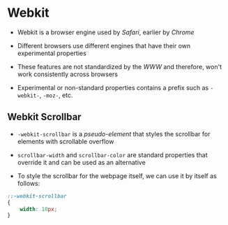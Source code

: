 # Webkit

- Webkit is a browser engine used by *Safari*, earlier by *Chrome*

- Different browsers use different engines that have their own experimental
properties

- These features are not standardized by the *WWW* and therefore, won't work
consistently across browsers

- Experimental or non-standard properties contains a prefix such as `-webkit-`,
`-moz-`, etc.

## Webkit Scrollbar

- `-webkit-scrollbar` is a *pseudo-element* that styles the scrollbar for elements
with scrollable overflow

- `scrollbar-width` and `scrollbar-color` are standard properties that override
it and can be used as an alternative

- To style the scrollbar for the webpage itself, we can use it by itself as follows:

```CSS
::-webkit-scrollbar
{
    width: 10px;
}
```
